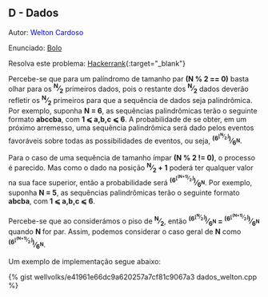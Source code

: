 ## D - Dados
<div id="dados"></div>

Autor: <font color = "blue" >Welton Cardoso</font>

Enunciado: [Bolo][pd]

Resolva este problema: [Hackerrank][hackerrank-a]{:target="_blank"}

[pd]:           https://github.com/maratonago/maratonago.github.io/raw/master/_includes/pdfs/primeira_comp_inf_ufg/D.pdf
[hackerrank-a]:	https://www.hackerrank.com/contests/ufg-contest-calouros/challenges/dados-1

Percebe-se que para um palíndromo de tamanho par <b>(N % 2 == 0)</b>  basta olhar para os <b><sup>N</sup>&frasl;<sub>2</sub></b> primeiros dados, pois o restante dos <b><sup>N</sup>&frasl;<sub>2</sub></b> dados deverão refletir os <b><sup>N</sup>&frasl;<sub>2</sub></b> primeiros para que a sequência de dados seja palindrômica. Por exemplo, suponha <b>N = 6</b>, as sequências palindrômicas terão o seguinte formato <b>abccba</b>, com  <b>1 &#10877; a,b,c &#10877; 6</b>. A probabilidade de se obter, em um próximo arremesso,  uma sequência palindrômica será dado pelos eventos favoráveis sobre todas as possibilidades de eventos, ou seja, <b><sup>(6<sup>&lfloor;<sup>N</sup>&frasl;<sub>2</sub>&rfloor;</sup>)</sup>&frasl;<sub>6<sup>N</sup></sub></b>. 

Para o caso de uma sequência de tamanho ímpar <b>(N % 2 != 0)</b>, o processo é parecido.  Mas como o dado na posição <b><sup>N</sup>&frasl;<sub>2</sub> + 1</b> poderá ter qualquer valor na sua face superior, então a probabilidade será <b><sup>(6<sup>&lfloor;<sup>(N+1)</sup>&frasl;<sub>2</sub>&rfloor;</sup>)</sup>&frasl;<sub>6<sup>N</sup></sub></b>. Por exemplo, suponha <b>N = 5</b>, as sequências palindrômicas terão o seguinte formato <b>abcba</b>, com  <b>1 &#10877; a,b,c &#10877; 6</b>. 

Percebe-se que ao considerámos o piso de  <b><sup>N</sup>&frasl;<sub>2</sub></b>, então <b><sup>(6<sup>&lfloor;<sup>N</sup>&frasl;<sub>2</sub>&rfloor;</sup>)</sup>&frasl;<sub>6<sup>N</sup></sub> = <sup>(6<sup>&lfloor;<sup>(N+1)</sup>&frasl;<sub>2</sub>&rfloor;</sup>)</sup>&frasl;<sub>6<sup>N</sup></sub></b> quando <b>N </b>for par. Assim, podemos considerar o caso geral de <b>N</b> como <b><sup>(6<sup>&lfloor;<sup>(N+1)</sup>&frasl;<sub>2</sub>&rfloor;</sup>)</sup>&frasl;<sub>6<sup>N</sup></sub></b>.

Um exemplo de implementação segue abaixo:

{% gist wellvolks/e41961e66dc9a620257a7cf81c9067a3 dados_welton.cpp %}
